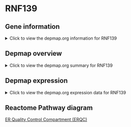 <h1>RNF139</h1>

<h2>Gene information</h2>
<details>
  <summary>Click to view the depmap.org information for RNF139</summary>
  <iframe src="https://depmap.org/portal/gene/RNF139?tab=about" style="border:none;width:100%;height:800px"></iframe>
</details>

<h2>Depmap overview</h2>
<details>
  <summary>Click to view the depmap.org summary for RNF139</summary>
  <iframe src="https://depmap.org/portal/gene/RNF139?tab=overview" style="border:none;width:100%;height:800px"></iframe>
</details>

<h2>Depmap expression</h2>
<details>
  <summary>Click to view the depmap.org expression data for RNF139</summary>
  <iframe src="https://depmap.org/portal/gene/RNF139?tab=characterization" style="border:none;width:100%;height:800px"></iframe>
</details>



<h2>Reactome Pathway diagram</h2>
<a href="https://reactome.org/PathwayBrowser/#/R-HSA-901032" target="_BLANK">ER Quality Control Compartment (ERQC)</a>



